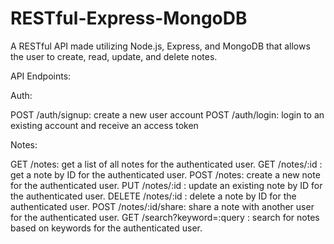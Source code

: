 # RESTful-Express-MongoDB

A RESTful API made utilizing Node.js, Express, and MongoDB that allows the user to create, read, update, and delete notes.

API Endpoints:

Auth:

POST /auth/signup: create a new user account
POST /auth/login: login to an existing account and receive an access token

Notes:

GET /notes: get a list of all notes for the authenticated user.
GET /notes/:id : get a note by ID for the authenticated user.
POST /notes: create a new note for the authenticated user.
PUT /notes/:id : update an existing note by ID for the authenticated user.
DELETE /notes/:id : delete a note by ID for the authenticated user.
POST /notes/:id/share: share a note with another user for the authenticated user.
GET /search?keyword=:query : search for notes based on keywords for the authenticated user.
